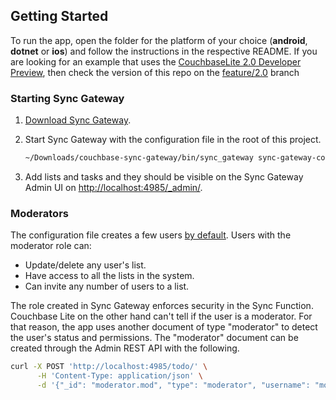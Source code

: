 ## Getting Started

To run the app, open the folder for the platform of your choice (**android**, **dotnet** or **ios**) and follow the instructions in the respective README.  If you are looking for an example that uses the [CouchbaseLite 2.0 Developer Preview](https://github.com/couchbase/couchbase-lite-ios/tree/feature/2.0), then check the version of this repo on the [feature/2.0](https://github.com/couchbaselabs/mobile-training-todo/tree/feature/2.0) branch  

### Starting Sync Gateway

1. [Download Sync Gateway](http://www.couchbase.com/nosql-databases/downloads#couchbase-mobile).
2. Start Sync Gateway with the configuration file in the root of this project.

    ```bash
    ~/Downloads/couchbase-sync-gateway/bin/sync_gateway sync-gateway-config.json
    ```

3. Add lists and tasks and they should be visible on the Sync Gateway Admin UI on [http://localhost:4985/_admin/](http://localhost:4985/_admin/).

### Moderators

The configuration file creates a few users [by default](https://github.com/couchbaselabs/mobile-training-todo/blob/master/sync-gateway-config.json#L8-L13). Users with the moderator role can:

- Update/delete any user's list.
- Have access to all the lists in the system.
- Can invite any number of users to a list.

The role created in Sync Gateway enforces security in the Sync Function. Couchbase Lite on the other hand can't tell if the user is a moderator. For that reason, the app uses another document of type "moderator" to detect the user's status and permissions. The "moderator" document can be created through the Admin REST API with the following.

```bash
curl -X POST 'http://localhost:4985/todo/' \
      -H 'Content-Type: application/json' \
      -d '{"_id": "moderator.mod", "type": "moderator", "username": "mod"}'
```
